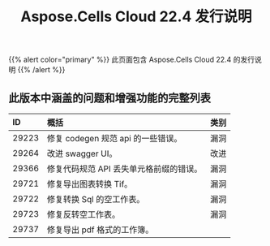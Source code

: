 ﻿---
title: Aspose.Cells Cloud 22.4 发行说明
second_title: Aspose.Cells Cloud Documen
type: docs
url: /zh/aspose-cells-cloud-22-4-release-notes/
description: Aspose.Cells Cloud 支持Excel 创建、转换、合并、拆分、保护、内部对象操作等
weight: 18
---
{{% alert color="primary" %}} 
此页面包含 Aspose.Cells Cloud 22.4 的发行说明
{{% /alert %}} 
## **此版本中涵盖的问题和增强功能的完整列表**
|**ID**|**概括**|**类别**|
|:- |:- |:- |
|29223 |修复 codegen 规范 api 的一些错误。|漏洞|
|29264 |改进 swagger UI。|改进|
|29366 |修复代码规范 API 丢失单元格前缀的错误。|漏洞|
|29721 |修复导出图表转换 Tif。|漏洞|
|29722 |修复转换 Sql 的空工作表。|漏洞|
|29723 |修复反转空工作表。|漏洞|
|29737 |修复导出 pdf 格式的工作簿。|
